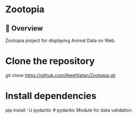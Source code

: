 # Zootopia

## 📌 Overview

Zootopia project for displaying Animal Data on Web.

# Clone the repository
git clone https://github.com/AteetVatan/Zootopia.git


# Install dependencies
 pip install -U pydantic # pydantic Module for data validation.
